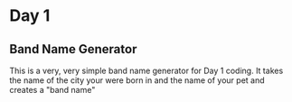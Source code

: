 # Day 1
## Band Name Generator
This is a very, very simple band name generator for Day 1 coding. It takes the name of the city your were born in and the name of your pet and creates a "band name"